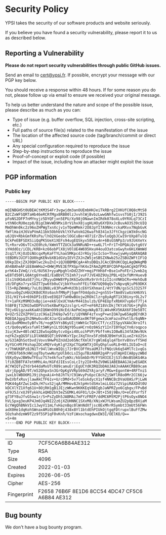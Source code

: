 # Security Policy

YPSI takes the security of our software products and website seriously.

If you believe you have found a security vulnerability, please report it to us as described below.

## Reporting a Vulnerability

**Please do not report security vulnerabilities through public GitHub issues.**

Send an email to cert@ypsi.fr. If possible, encrypt your message with our PGP key below.

You should receive a response within 48 hours. If for some reason you do not, please follow up via email to ensure we received your original message.

To help us better understand the nature and scope of the possible issue, please describe as much as you can: 

* Type of issue (e.g. buffer overflow, SQL injection, cross-site scripting, etc.)
* Full paths of source file(s) related to the manifestation of the issue
* The location of the affected source code (tag/branch/commit or direct URL)
* Any special configuration required to reproduce the issue
* Step-by-step instructions to reproduce the issue
* Proof-of-concept or exploit code (if possible)
* Impact of the issue, including how an attacker might exploit the issue

## PGP information

### Public key

```
-----BEGIN PGP PUBLIC KEY BLOCK-----

mQINBGHSt0UBEACtKM3S4Fr3vgwjdm3anOUEmbHHJeiTkRBrg2IXKUfC0Q8cMtS8
B2CZxWFSQRTaHb46eRCRfMgx8RB00lzJvvhlWjBvbzLwwGNhfw1svsTG0jI/392S
pFoNS2DFP7nMYnyjz5DYQFjxn5EPU/Xy98jONawnImIRdk078oXLu9YRXLq73CzI
vthNOcRU0ezp8/BigCbWvWD9MxiOrVihxX8jugHLHOy6XYDXxJcBuvAO3S39cUIQ
MmOhWn0kc2z96oZHPWgTxnXcjv1vTQeWMmkr2O8JpYI7A9NHcrckaMXvx7NqbGvK
fWflHaiHJ6VaPVmA11bk5ObhbVklYXfwVokG26wafh8341o3JftCkgziW3k0scNG
u6JQV+RbkGmfKRsPa/lhO2XGeobclOGCuBer4O7iErZbvloQgbJCwI9rUXp8TulQ
bCkPeEBFSDXSiiQqPKSUeX1XEFs94ugEQSkyx58hku4n+6BsGSNPp3/o9JU4XeYx
TL+RxrvO6vTCn2E0hzk/kWmVTTZUCk3a9NRuND++sw6L7l+Fr1T+DPQAiQvtg6tV
sYHddOz/iCDL/KRB+kz66obPlX8jVOlUE4W695HxuH4ouO3atcoGwyhx6HiXWmWd
Zcq1T/KjOzDiNUcqxMyKaFTYLhao5MKpcdJrRGyjGcIcSo+ThxwjywHysQARAQAB
tEBDRVJUIFlQU0kgKENvbXB1dGVyIEVtZXJnZW5jeSBSZXNwb25zZSBUZWFtIFlQ
U0kpIDxjZXJ0QHlwc2kuZnI+iQJUBBMBCgA+AhsDBQsJCAcCBhUKCQgLAgQWAgMB
Ah4BAheAFiEE8mWHa2+OHWjMVE3EfPXGprhK4xIFAmZgMt8FCQhP4poACgkQfPXG
prhK4xIVmQ//cG/6U563+yyaMpghlnDd2ZHY+mqiPYHhbF+Bse1xPoFEri2vmb2q
wE8Td50FLG0Atg6YneBI/EaBbVCT5Imh7jvuF7JVE4DZ9Uy2PBL+Q3xfUMrHuevB
1ls1VdKbAaSE7jhLrZRyyuDHW8YPp3K6IwOoVRx9rVrh1zIIcnVNKbCRv+HehOuB
i0/DFgKo7ryxSUZT7pw6tb0uCVjbkYhxxhFfEifXW7UQ98qQv7sNpvqNjuP69DKX
ll5+RpZWmWq/7uL0iQN8Lv83PuwM+Kd3b1cE6YSXhmanI/4tY7dN/gsScSJ32S7F
GDnux0gZsHbU2KBdCRXs6ashfMNyPj5gmfFO4dpds2+gnSSS+TAm8ViwUzkH6XVi
151/H1Ys4+69kDPIcEEveEOQ2F7aH0wBUojw2ROkClzrg8yAgRT1X30inyrOL2v7
Tr+1aFKzM9MO3vBpjie+ek6lOxUCYmArM441bulzb/EP4EUpfxRbKH7vp6oT7Tj4
hSBFBjT3ZKG5wODPVsV5eXBwPXp2zslgrL+UT+eF6RZ18VcDkjTKYz67UG+jPghh
T0jv6UigzaakKaAhIQ6WnO99iNcEd/AoPmCmgvWAyB7ILW4vHKV5KAX6FI0e58TC
Q+UZr52ZXZP9V1zzC9GaI2h69p7w5fz/iQYNNF4zfxvgP+wnIOA7pw65Ag0EYdK3
RQEQAJgpgIh2NHwbuvBC4JarQzadbAUD8Kax0Kf9Fgewx3cmFazxdYwtlb/6qNN+
SAiQudM0mo5yBfv76/+ogK5VYsB6yUIjtWWtGcTQXcCTf/czZISpyVXAkCNroIfi
ct/Qo0oyWSxsfuHlt5WKyn1LtD1NgY05uaHCrnOz0ASzY1In7I0YkpCYn0/oqpco
3iujK3w+4BlcW212EwSopOAytcvUgxi40LoihPVP/PbffnHs1O8wBi34fA3Wv9Uk
nqYkZxgQG5FiLDlkN6BSQTjb9VHKxYIpcJXqTXnx5Fz0bBJB9mYsK1LueZrkU2Sn
w/G3IAQhSotbvdjVovs9HwPUZnUd2o6SNcfXmlK7rgWlmEqlq4TbnYvBVxvff5Hd
XyYGCnMtFKshap2DCxMQYv4yKlgY2XpCTGpKWTXjOXyQhpluoRL8+NtLIUIoD+cE
+/7hWUKBPz8JN1Tr94llWnxWIQij7JrBVCOFfHsaUMJ7cFNQcUk6q54MlTc1vqGs
/VMI6fb69cHWjogTbytwwNutpUlb0cLsI5guTBzABBR2g4PrydlWpHICA8pyzWBd
VEKyOywJBW9wTFEuz7S7e4kfuxTyWXc/kbSmbDrM/FYSH3IEJjS3ldWxBSbKG4Ka
lfi0ZBBTFA7etHMhL4o/KGFdJIEssCoLcIty2I8+RkZV0WG1ABEBAAGJAjwEGAEK
ACYWIQTyZYdrb44daMxUTcR89camuErjEgUCYdK3RQIbDAUJA8JnAAAKCRB89cam
uErjEpgAD/9T/m52QhpxSn3GrOpKgVVRpS69dZYAjaryF/MGw+EgontW+4RFTniS
jwxLblWBO6M1J9jihgxAi4+h8JhTV/C91WvyPs6pcC8chZjSWflR8o0Mr2CC66jw
0w1VbfxRuvjlawAkCfF61v+U/cDMd+5v7leSskdycX1sf4NNCBcDVaU8AS/PjLwN
PQK44gAYZwc1nDk/H7sxS2jqA/MMHov8JktpHntdSHxlmiLGGz72VipiRAXDdt0U
kDCXlYZ1Xfq61U+8OjRH1gB1JEjzWKwn9KKKEqV8BIgbJaNPRZyo6Cqbgv/FPvBd
oF9J5J/xUJ9TykkhLeQHD2bV3eZSEMKL4GF01/LQ+J8t+I58j9Bx/O+eCdYurfST
g73FY8uJfvGSnw1r/S+PsZyDh5JABMAi7mFYzFREP/ddMC6MtM2PjtP6sOyx8NO4
hVLSpxg3euKP4Jm0Jq4NI22z6jXZUHNNC1SXxM8/XNixWJYLWsumZU2pQpzBXiaM
EcYWgQhBNkVIc1JwyV11mLfvHaznBqc0lWnNdXfjsc0ExMhrRSymbt33mUt56FWn
adX0He1dqKohSWnaxAMiOiB0h0j438x8Yl1btdEhPIUkOjtgqFDtrupxlBuFfZMw
SOzhahdzmW9T2z9f5SP1qF0vKnh/VzFiWxochagdwxEW3I/OElKO/Q==
=S+4m
-----END PGP PUBLIC KEY BLOCK-----

```

| Tag | Value |
| -- | -- |
| ID | 7CF5C6A6B84AE312 |
| Type | RSA |
| Size | 4096 |
| Created | 2022-01-03 |
| Expires | 2026-06-05 |
| Cipher |AES-256|
| Fingerprint | F2658 76B6F 8E1D6 8CC54 4DC47 CF5C6 A6B84 AE312 |

## Bug bounty

We don't have a bug bounty program.
